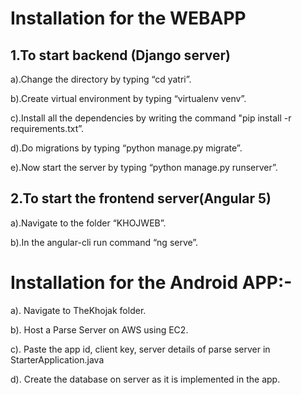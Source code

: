 # Installation for the WEBAPP

## 1.To start backend (Django server)

  a).Change the directory by typing “cd yatri”.

  b).Create virtual environment by typing “virtualenv venv”.

  c).Install all the dependencies by writing the command "pip install -r 
      requirements.txt”.

  d).Do migrations by typing “python manage.py migrate”.

  e).Now start the server by typing “python manage.py runserver”.

## 2.To start the frontend server(Angular 5)

  a).Navigate to the folder “KHOJWEB”.

  b).In the angular-cli run command “ng serve”.

# Installation for the Android APP:-

a). Navigate to TheKhojak folder.

b). Host a Parse Server on AWS using EC2.

c). Paste the app id, client key, server details of parse server in        	 StarterApplication.java

d). Create the database on server as it is implemented in the app.
  





 


	


  	
 
